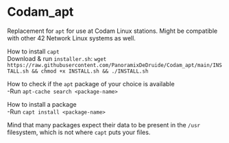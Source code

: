# Codam_apt
Replacement for `apt` for use at Codam Linux stations. Might be compatible with other 42 Network Linux systems as well.

How to install `capt`\
Download & run `installer.sh`: `wget https://raw.githubusercontent.com/PanoramixDeDruide/Codam_apt/main/INSTALL.sh && chmod +x INSTALL.sh && ./INSTALL.sh`

How to check if the `apt` package of your choice is available\
-Run `apt-cache search <package-name>`

How to install a package\
-Run `capt install <package-name>`

Mind that many packages expect their data to be present in the `/usr` filesystem, which is not where `capt` puts your files.

